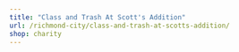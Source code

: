 ```yaml
---
title: "Class and Trash At Scott's Addition"
url: /richmond-city/class-and-trash-at-scotts-addition/
shop: charity
---
```

